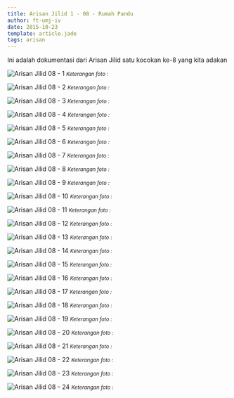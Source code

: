 ```yaml
---
title: Arisan Jilid 1 - 08 - Rumah Pandu
author: ft-umj-iv
date: 2015-10-23
template: article.jade
tags: arisan
---
```


Ini adalah dokumentasi dari Arisan Jilid satu kocokan ke-8 yang kita adakan

<span class="more"></span>

![Arisan Jilid 08 - 1](Arisan-Jilid-08-1.jpg)
<small>_Keterangan foto :_</small>

![Arisan Jilid 08 - 2](Arisan-Jilid-08-2.jpg)
<small>_Keterangan foto :_</small>

![Arisan Jilid 08 - 3](Arisan-Jilid-08-3.jpg)
<small>_Keterangan foto :_</small>

![Arisan Jilid 08 - 4](Arisan-Jilid-08-4.jpg)
<small>_Keterangan foto :_</small>

![Arisan Jilid 08 - 5](Arisan-Jilid-08-5.jpg)
<small>_Keterangan foto :_</small>

![Arisan Jilid 08 - 6](Arisan-Jilid-08-6.jpg)
<small>_Keterangan foto :_</small>

![Arisan Jilid 08 - 7](Arisan-Jilid-08-7.jpg)
<small>_Keterangan foto :_</small>

![Arisan Jilid 08 - 8](Arisan-Jilid-08-8.jpg)
<small>_Keterangan foto :_</small>

![Arisan Jilid 08 - 9](Arisan-Jilid-08-9.jpg)
<small>_Keterangan foto :_</small>

![Arisan Jilid 08 - 10](Arisan-Jilid-08-10.jpg)
<small>_Keterangan foto :_</small>

![Arisan Jilid 08 - 11](Arisan-Jilid-08-11.jpg)
<small>_Keterangan foto :_</small>

![Arisan Jilid 08 - 12](Arisan-Jilid-08-12.jpg)
<small>_Keterangan foto :_</small>

![Arisan Jilid 08 - 13](Arisan-Jilid-08-13.jpg)
<small>_Keterangan foto :_</small>

![Arisan Jilid 08 - 14](Arisan-Jilid-08-14.jpg)
<small>_Keterangan foto :_</small>

![Arisan Jilid 08 - 15](Arisan-Jilid-08-15.jpg)
<small>_Keterangan foto :_</small>

![Arisan Jilid 08 - 16](Arisan-Jilid-08-16.jpg)
<small>_Keterangan foto :_</small>

![Arisan Jilid 08 - 17](Arisan-Jilid-08-17.jpg)
<small>_Keterangan foto :_</small>

![Arisan Jilid 08 - 18](Arisan-Jilid-08-18.jpg)
<small>_Keterangan foto :_</small>

![Arisan Jilid 08 - 19](Arisan-Jilid-08-19.jpg)
<small>_Keterangan foto :_</small>

![Arisan Jilid 08 - 20](Arisan-Jilid-08-20.jpg)
<small>_Keterangan foto :_</small>

![Arisan Jilid 08 - 21](Arisan-Jilid-08-21.jpg)
<small>_Keterangan foto :_</small>

![Arisan Jilid 08 - 22](Arisan-Jilid-08-22.jpg)
<small>_Keterangan foto :_</small>

![Arisan Jilid 08 - 23](Arisan-Jilid-08-23.jpg)
<small>_Keterangan foto :_</small>

![Arisan Jilid 08 - 24](Arisan-Jilid-08-24.jpg)
<small>_Keterangan foto :_</small>
